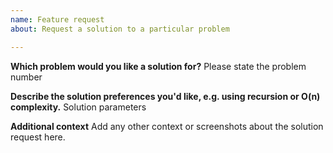 ```yaml
---
name: Feature request
about: Request a solution to a particular problem

---
```


**Which problem would you like a solution for?**
Please state the problem number

**Describe the solution preferences you'd like, e.g. using recursion or O(n) complexity.**
Solution parameters

**Additional context**
Add any other context or screenshots about the solution request here.
